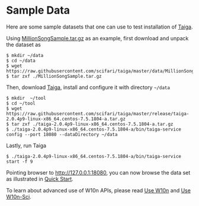 # Sample Data

Here are some sample datasets that one can use to test installation of [Taiga](../README.md).

Using [MillionSongSample.tar.gz](./MillionSongSample.tar.gz) as an example, first download and unpack the dataset as

```
$ mkdir ~/data
$ cd ~/data
$ wget https://raw.githubusercontent.com/scifari/taiga/master/data/MillionSongSample.tar.gz
$ tar zxf ./MillionSongSample.tar.gz
```

Then, download [Taiga](../README.md), install and configure it with directory `~/data` 

```
$ mkdir  ~/tool
$ cd ~/tool
$ wget https://raw.githubusercontent.com/scifari/taiga/master/release/taiga-2.0.4p9-linux-x86_64.centos-7.5.1804-a.tar.gz
$ tar zxf ./taiga-2.0.4p9-linux-x86_64.centos-7.5.1804-a.tar.gz
$ ./taiga-2.0.4p9-linux-x86_64.centos-7.5.1804-a/bin/taiga-service config --port 18080 --dataDirectory ~/data
```
Lastly, run Taiga

```
$ ./taiga-2.0.4p9-linux-x86_64.centos-7.5.1804-a/bin/taiga-service start -f 9
```
Pointing browser to http://127.0.0.1:18080, you can now browse the data set as illustrated in
[Quick Start](../README.md/#quick-start).

To learn about advanced use of W10n APIs,
please read [Use W10n](../doc/w10n/usage.md) and [Use W10n-Sci](../doc/w10n-sci/usage.md).
